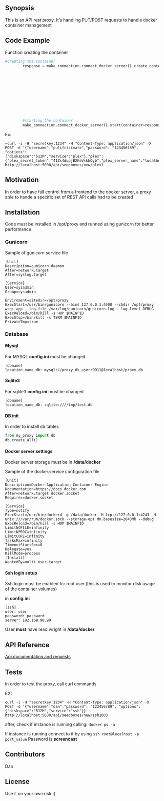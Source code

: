 ## Synopsis

This is an API rest proxy. It's handling PUT/POST requests to handle docker container management

## Code Example

Function creating the container

```python
#creating the container
        response = make_connection.connect_docker_server().create_container(image=image_name, hostname=name_id,
                                                                            ports=internal_port_udp_tcp_removed,
                                                                            environment={'ACCESS_TOKEN': plex_secret_token,
                                                                                         'SERVER_NAME': plex_server_name,
                                                                                         'MANUAL_PORT': my_dict_port_list.values()[0]},
                                                                            host_config=make_connection.connect_docker_server().create_host_config(
                                                                                cap_add=[cap_add_value],
                                                                                binds=[where_to_mount],
                                                                                port_bindings=my_dict_port_list,
                                                                                privileged=privileged, cpuset_cpus='0', cpu_period=100000,
                                                                                mem_limit=parser.config_params('container_settings')['memory']),
                                                                            command=exec_this, name=name_id)
        #starting the container
        make_connection.connect_docker_server().start(container=response.get('Id'))
```
        
Ex:

```
~curl -i -H "secretkey:1234" -H "Content-Type: application/json" -X POST -d '{"username":"pulifricimare","password": "123456789", "options": 
{"diskspace":"512M","service":"plex"},"plex":{"plex_secret_token":"41Zs4dupjB2KeVskbQyb","plex_server_name":"localhost_test"}}' http://localhost:5000/api/seedboxes/new/plex1
```

## Motivation

In order to have full control from a frontend to the docker server, a proxy able to hande a specific set of REST API calls had to be created

## Installation

Code must be installed in /opt/proxy and runned using gunicorn for better performance

### Gunicorn

Sample of gunicorn.service file


```
[Unit]
Description=gunicorn daemon
After=network.target
After=syslog.target

[Service]
User=sysadmin
Group=sysadmin

Enviroment=sitedir=/opt/proxy
ExecStart=/usr/bin/gunicorn --bind 127.0.0.1:4000 --chdir /opt/proxy  wsgi:app --log-file /var/log/gunicorn/gunicorn.log --log-level DEBUG
ExecReload=/bin/kill -s HUP $MAINPID
ExecStop=/bin/kill -s TERM $MAINPID
PrivateTmp=true
```

### Database

#### Mysql

For MYSQL **config.ini** must be changed

```
[dbname]
location_name_db: mysql://proxy_db_user:9911@localhost/proxy_db
```

#### Sqlite3

For sqlite3 **config.ini** must be changed

```
[dbname]
location_name_db: sqlite:////tmp/test.db
```

#### DB init

In order to install db tables

```python
from my_proxy import db
db.create_all()
```

#### Docker server settings

Docker server storage must be in **/data/docker**

Sample of the docker.service configuration file

```
[Unit]
Description=Docker Application Container Engine
Documentation=https://docs.docker.com
After=network.target docker.socket
Requires=docker.socket

[Service]
Type=notify
ExecStart=/usr/bin/dockerd -g /data/docker -H tcp://127.0.0.1:4243 -H unix:///var/run/docker.sock --storage-opt dm.basesize=2048Mb --debug
ExecReload=/bin/kill -s HUP $MAINPID
LimitNOFILE=infinity
LimitNPROC=infinity
LimitCORE=infinity
TasksMax=infinity
TimeoutStartSec=0
Delegate=yes
KillMode=process
[Install]
WantedBy=multi-user.target
```

#### Ssh login setup

Ssh login must be enabled for root user (this is used to monitor disk usage of the container volumes)

in **config.ini**

```
[ssh]
user: user
password: password
server: 192.168.98.99
```

User **must** have read wright in **/data/docker**


## API Reference

[Api documentation and requests](https://docs.google.com/spreadsheets/d/1dNXysy8pBEoM8M0qyzARihbboUXdAt57Yh3Idn2TWXc/edit?pli=1#gid=0)

## Tests

In order to test the proxy, call curl commands

EX:

```
curl -i -H "secretkey:1234" -H "Content-Type: application/json" -X POST -d '{"username":"dan","password": "123456789", "options": {"diskspace":"512M","service":"ssh"}}' http://localhost:5000/api/seedboxes/new/ssh1000
```

after, check if instance is running calling: ```docker ps -a```

If instance is running connect to it by using ```ssh root@localhost -p port_value``` Password is **screencast**

## Contributors

Dan

## License

Use it on your own risk :)